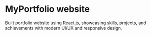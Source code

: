 <h1>MyPortfolio website</h1>
<p>Built portfolio website using React.js, showcasing skills, projects, and achievements with modern UI/UX and responsive
design.</p>
